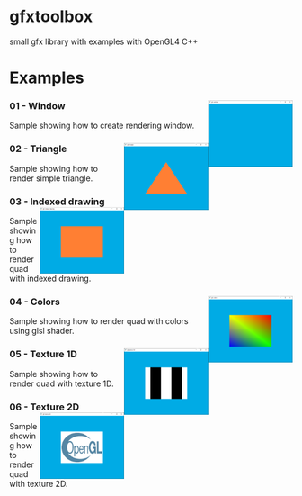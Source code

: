 # gfxtoolbox
small gfx library with examples with OpenGL4 C++

# Examples

### 01 - Window <img src="./screenshots/01_example.PNG" width="150px" align="right">
 

Sample showing how to create rendering window.

### 02 - Triangle <img src="./screenshots/02_example.PNG" width="150px" align="right">
 

Sample showing how to render simple triangle.

### 03 - Indexed drawing <img src="./screenshots/03_example.PNG" width="150px" align="right">
 

Sample showing how to render quad with indexed drawing.

### 04 - Colors <img src="./screenshots/04_example.PNG" width="150px" align="right">
 

Sample showing how to render quad with colors using glsl shader.

### 05 - Texture 1D <img src="./screenshots/05_example.PNG" width="150px" align="right">
 

Sample showing how to render quad with texture 1D.

### 06 - Texture 2D <img src="./screenshots/06_example.PNG" width="150px" align="right">
 

Sample showing how to render quad with texture 2D.
